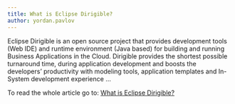 ```yaml
---
title: What is Eclipse Dirigible?
author: yordan.pavlov
---
```


Eclipse Dirigible is an open source project that provides development tools (Web IDE) and runtime environment (Java based) for building and running Business Applications in the Cloud. Dirigible provides the shortest possible turnaround time, during application development and boosts the developers’ productivity with modeling tools, application templates and In-System development experience ...


To read the whole article go to: [What is Eclipse Dirigible?](https://medium.com/eclipse-dirigible/what-is-eclipse-dirigible-dcc28d11cb5e)
